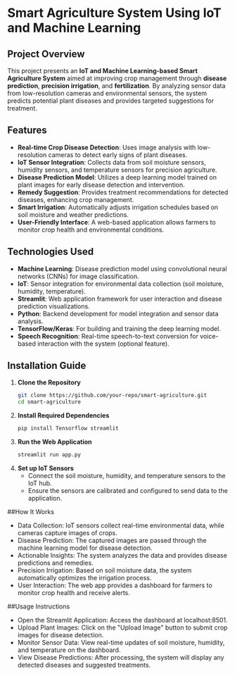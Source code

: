 # Smart Agriculture System Using IoT and Machine Learning

## Project Overview

This project presents an **IoT and Machine Learning-based Smart Agriculture System** aimed at improving crop management through **disease prediction**, **precision irrigation**, and **fertilization**. By analyzing sensor data from low-resolution cameras and environmental sensors, the system predicts potential plant diseases and provides targeted suggestions for treatment.

## Features

- **Real-time Crop Disease Detection**: Uses image analysis with low-resolution cameras to detect early signs of plant diseases.
- **IoT Sensor Integration**: Collects data from soil moisture sensors, humidity sensors, and temperature sensors for precision agriculture.
- **Disease Prediction Model**: Utilizes a deep learning model trained on plant images for early disease detection and intervention.
- **Remedy Suggestion**: Provides treatment recommendations for detected diseases, enhancing crop management.
- **Smart Irrigation**: Automatically adjusts irrigation schedules based on soil moisture and weather predictions.
- **User-Friendly Interface**: A web-based application allows farmers to monitor crop health and environmental conditions.

## Technologies Used

- **Machine Learning**: Disease prediction model using convolutional neural networks (CNNs) for image classification.
- **IoT**: Sensor integration for environmental data collection (soil moisture, humidity, temperature).
- **Streamlit**: Web application framework for user interaction and disease prediction visualizations.
- **Python**: Backend development for model integration and sensor data analysis.
- **TensorFlow/Keras**: For building and training the deep learning model.
- **Speech Recognition**: Real-time speech-to-text conversion for voice-based interaction with the system (optional feature).

## Installation Guide

1. **Clone the Repository**
   ```bash
   git clone https://github.com/your-repo/smart-agriculture.git
   cd smart-agriculture
2. **Install Required Dependencies**
   ```bash
   pip install Tensorflow streamlit
3. **Run the Web Application**
   ```bash
   streamlit run app.py
4. **Set up IoT Sensors**
   - Connect the soil moisture, humidity, and temperature sensors to the IoT hub.
   - Ensure the sensors are calibrated and configured to send data to the application.

##How It Works
- Data Collection: IoT sensors collect real-time environmental data, while cameras capture images of crops.
- Disease Prediction: The captured images are passed through the machine learning model for disease detection.
- Actionable Insights: The system analyzes the data and provides disease predictions and remedies.
- Precision Irrigation: Based on soil moisture data, the system automatically optimizes the irrigation process.
- User Interaction: The web app provides a dashboard for farmers to monitor crop health and receive alerts.

##Usage Instructions
- Open the Streamlit Application: Access the dashboard at localhost:8501.
- Upload Plant Images: Click on the "Upload Image" button to submit crop images for disease detection.
- Monitor Sensor Data: View real-time updates of soil moisture, humidity, and temperature on the dashboard.
- View Disease Predictions: After processing, the system will display any detected diseases and suggested treatments.
